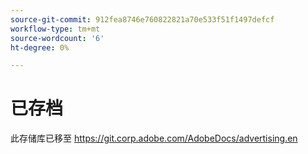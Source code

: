 ```yaml
---
source-git-commit: 912fea8746e760822821a70e533f51f1497defcf
workflow-type: tm+mt
source-wordcount: '6'
ht-degree: 0%

---
```

# 已存档

此存储库已移至 <https://git.corp.adobe.com/AdobeDocs/advertising.en>